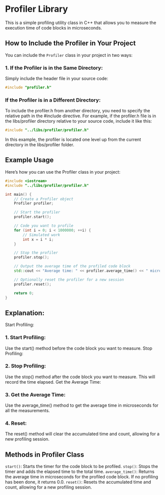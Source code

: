 # Profiler Library

This is a simple profiling utility class in C++ that allows you to measure the execution time of code blocks in microseconds.

## How to Include the Profiler in Your Project

You can include the `Profiler` class in your project in two ways:

### 1. If the Profiler is in the Same Directory:
Simply include the header file in your source code:
```cpp
#include "profiler.h"
```

### If the Profiler is in a Different Directory:
To include the profiler.h from another directory, you need to specify the relative path in the #include directive. For example, if the profiler.h file is in the libs/profiler directory relative to your source code, include it like this:

```cpp
#include "../libs/profiler/profiler.h"
```

In this example, the profiler is located one level up from the current directory in the libs/profiler folder.

## Example Usage
Here’s how you can use the Profiler class in your project:
```cpp
#include <iostream>
#include "../libs/profiler/profiler.h"

int main() {
    // Create a Profiler object
    Profiler profiler;

    // Start the profiler
    profiler.start();

    // Code you want to profile
    for (int i = 0; i < 1000000; ++i) {
        // Simulated work
        int x = i * i;
    }

    // Stop the profiler
    profiler.stop();

    // Output the average time of the profiled code block
    std::cout << "Average time: " << profiler.average_time() << " microseconds" << std::endl;

    // Optionally reset the profiler for a new session
    profiler.reset();

    return 0;
}
```

## Explanation:
Start Profiling:

### 1. Start Profiling:
Use the start() method before the code block you want to measure.
Stop Profiling:

### 2. Stop Profiling:
Use the stop() method after the code block you want to measure. This will record the time elapsed.
Get the Average Time:

### 3. Get the Average Time:
Use the average_time() method to get the average time in microseconds for all the measurements.

### 4. Reset:
The reset() method will clear the accumulated time and count, allowing for a new profiling session.

## Methods in Profiler Class
`start()`: Starts the timer for the code block to be profiled.
`stop()`: Stops the timer and adds the elapsed time to the total time.
`average_time()`: Returns the average time in microseconds for the profiled code block. If no profiling has been done, it returns 0.0.
`reset()`: Resets the accumulated time and count, allowing for a new profiling session.
